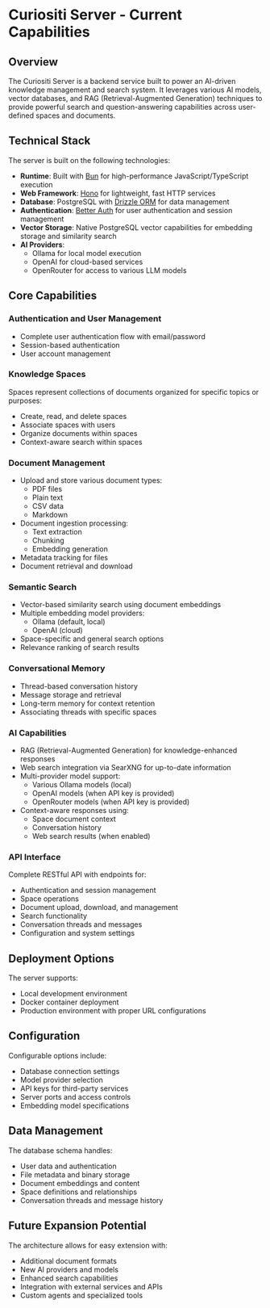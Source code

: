 # Curiositi Server - Current Capabilities

## Overview

The Curiositi Server is a backend service built to power an AI-driven knowledge management and search system. It leverages various AI models, vector databases, and RAG (Retrieval-Augmented Generation) techniques to provide powerful search and question-answering capabilities across user-defined spaces and documents.

## Technical Stack

The server is built on the following technologies:

- **Runtime**: Built with [Bun](https://bun.sh/) for high-performance JavaScript/TypeScript execution
- **Web Framework**: [Hono](https://hono.dev/) for lightweight, fast HTTP services
- **Database**: PostgreSQL with [Drizzle ORM](https://orm.drizzle.team/) for data management
- **Authentication**: [Better Auth](https://better-auth.dev/) for user authentication and session management
- **Vector Storage**: Native PostgreSQL vector capabilities for embedding storage and similarity search
- **AI Providers**:
  - Ollama for local model execution
  - OpenAI for cloud-based services
  - OpenRouter for access to various LLM models

## Core Capabilities

### Authentication and User Management

- Complete user authentication flow with email/password
- Session-based authentication
- User account management

### Knowledge Spaces

Spaces represent collections of documents organized for specific topics or purposes:

- Create, read, and delete spaces
- Associate spaces with users
- Organize documents within spaces
- Context-aware search within spaces

### Document Management

- Upload and store various document types:
  - PDF files
  - Plain text
  - CSV data
  - Markdown
- Document ingestion processing:
  - Text extraction
  - Chunking
  - Embedding generation
- Metadata tracking for files
- Document retrieval and download

### Semantic Search

- Vector-based similarity search using document embeddings
- Multiple embedding model providers:
  - Ollama (default, local)
  - OpenAI (cloud)
- Space-specific and general search options
- Relevance ranking of search results

### Conversational Memory

- Thread-based conversation history
- Message storage and retrieval
- Long-term memory for context retention
- Associating threads with specific spaces

### AI Capabilities

- RAG (Retrieval-Augmented Generation) for knowledge-enhanced responses
- Web search integration via SearXNG for up-to-date information
- Multi-provider model support:
  - Various Ollama models (local)
  - OpenAI models (when API key is provided)
  - OpenRouter models (when API key is provided)
- Context-aware responses using:
  - Space document context
  - Conversation history
  - Web search results (when enabled)

### API Interface

Complete RESTful API with endpoints for:

- Authentication and session management
- Space operations
- Document upload, download, and management
- Search functionality
- Conversation threads and messages
- Configuration and system settings

## Deployment Options

The server supports:

- Local development environment
- Docker container deployment
- Production environment with proper URL configurations

## Configuration

Configurable options include:

- Database connection settings
- Model provider selection
- API keys for third-party services
- Server ports and access controls
- Embedding model specifications

## Data Management

The database schema handles:

- User data and authentication
- File metadata and binary storage
- Document embeddings and content
- Space definitions and relationships
- Conversation threads and message history

## Future Expansion Potential

The architecture allows for easy extension with:

- Additional document formats
- New AI providers and models
- Enhanced search capabilities
- Integration with external services and APIs
- Custom agents and specialized tools
